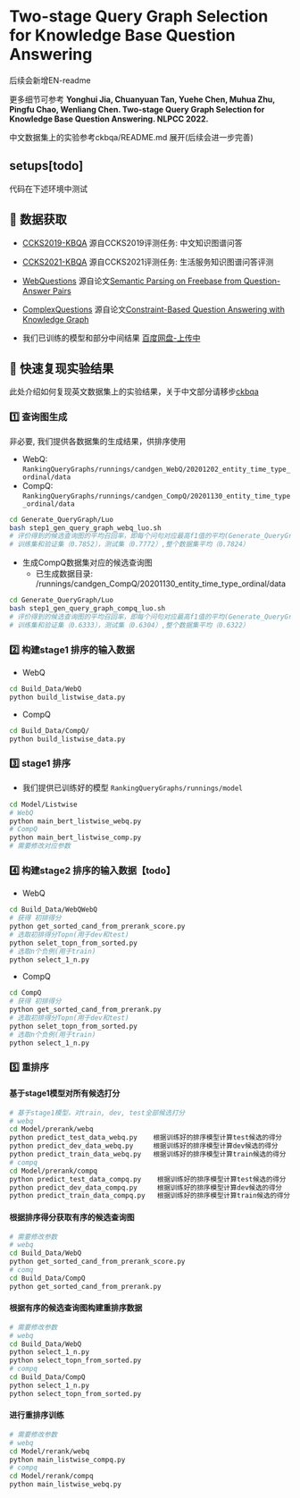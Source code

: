 # Two-stage Query Graph Selection for Knowledge Base Question Answering

后续会新增EN-readme

更多细节可参考 __Yonghui Jia, Chuanyuan Tan, Yuehe Chen, Muhua Zhu, Pingfu Chao, Wenliang Chen. Two-stage Query Graph Selection for Knowledge Base Question Answering. NLPCC 2022.__

中文数据集上的实验参考ckbqa/README.md 展开(后续会进一步完善)

## setups[todo]

代码在下述环境中测试

## 💾 数据获取

- [CCKS2019-KBQA](https://www.biendata.xyz/competition/ccks_2019_6/) 源自CCKS2019评测任务: 中文知识图谱问答

- [CCKS2021-KBQA](https://www.biendata.xyz/competition/ccks_2021_ckbqa/) 源自CCKS2021评测任务: 生活服务知识图谱问答评测

- [WebQuestions](https://nlp.stanford.edu/software/sempre/) 源自论文[Semantic Parsing on Freebase from Question-Answer Pairs](https://aclanthology.org/D13-1160/)

- [ComplexQuestions](https://github.com/JunweiBao/MulCQA/tree/ComplexQuestions) 源自论文[Constraint-Based Question Answering with Knowledge Graph](https://aclanthology.org/C16-1236.pdf)

- 我们已训练的模型和部分中间结果 [百度网盘-上传中](https://pan.baidu.com/s/198gZPkUDPmoMEFJV0IKwoA?pwd=h35j)

## 🚀 快速复现实验结果

此处介绍如何复现英文数据集上的实验结果，关于中文部分请移步[ckbqa](https://github.com/cytan17726/KBQA-QueryGraphSelection/tree/master/ckbqa)

### 1️⃣ 查询图生成

非必要, 我们提供各数据集的生成结果，供排序使用

- WebQ: `RankingQueryGraphs/runnings/candgen_WebQ/20201202_entity_time_type_ordinal/data`
- CompQ: `RankingQueryGraphs/runnings/candgen_CompQ/20201130_entity_time_type_ordinal/data`

```bash
cd Generate_QueryGraph/Luo
bash step1_gen_query_graph_webq_luo.sh
# 评价得到的候选查询图的平均召回率，即每个问句对应最高f1值的平均(Generate_QueryGraph/Luo/max_f1.py)：
# 训练集和验证集（0.7852），测试集（0.7772）,整个数据集平均（0.7824）
```

- 生成CompQ数据集对应的候选查询图
  - 已生成数据目录: /runnings/candgen_CompQ/20201130_entity_time_type_ordinal/data

```bash
cd Generate_QueryGraph/Luo
bash step1_gen_query_graph_compq_luo.sh
# 评价得到的候选查询图的平均召回率，即每个问句对应最高f1值的平均(Generate_QueryGraph/Luo/max_f1.py)：
# 训练集和验证集（0.6333），测试集（0.6304）,整个数据集平均（0.6322）
```

### 2️⃣ 构建stage1 排序的输入数据

- WebQ

```bash
cd Build_Data/WebQ
python build_listwise_data.py
```

- CompQ

```bash
cd Build_Data/CompQ/
python build_listwise_data.py
```

### 3️⃣ stage1 排序

- 我们提供已训练好的模型 `RankingQueryGraphs/runnings/model`

```bash
cd Model/Listwise
# WebQ
python main_bert_listwise_webq.py
# CompQ
python main_bert_listwise_comp.py
# 需要修改对应参数
```

### 4️⃣ 构建stage2 排序的输入数据【todo】

- WebQ

```bash
cd Build_Data/WebQWebQ
# 获得 初排得分
python get_sorted_cand_from_prerank_score.py
# 选取初排得分Topn(用于dev和test)
python selet_topn_from_sorted.py
# 选取n个负例(用于train)
python select_1_n.py
```

- CompQ

```bash
cd CompQ
# 获得 初排得分
python get_sorted_cand_from_prerank.py
# 选取初排得分Topn(用于dev和test)
python selet_topn_from_sorted.py
# 选取n个负例(用于train)
python select_1_n.py
```

### 5️⃣ 重排序

#### 基于stage1模型对所有候选打分

``` bash
# 基于stage1模型，对train, dev, test全部候选打分
# webq
cd Model/prerank/webq
python predict_test_data_webq.py    根据训练好的排序模型计算test候选的得分
python predict_dev_data_webq.py     根据训练好的排序模型计算dev候选的得分
python predict_train_data_webq.py   根据训练好的排序模型计算train候选的得分
# compq
cd Model/prerank/compq
python predict_test_data_compq.py    根据训练好的排序模型计算test候选的得分
python predict_dev_data_compq.py     根据训练好的排序模型计算dev候选的得分
python predict_train_data_compq.py   根据训练好的排序模型计算train候选的得分
```

#### 根据排序得分获取有序的候选查询图

```bash
# 需要修改参数
# webq
cd Build_Data/WebQ
python get_sorted_cand_from_prerank_score.py
# comq
cd Build_Data/CompQ
python get_sorted_cand_from_prerank.py
```

#### 根据有序的候选查询图构建重排序数据

```bash
# 需要修改参数
# webq
cd Build_Data/WebQ
python select_1_n.py
python select_topn_from_sorted.py
# compq
cd Build_Data/CompQ
python select_1_n.py
python select_topn_from_sorted.py
```

#### 进行重排序训练

```bash
# 需要修改参数
# webq
cd Model/rerank/webq
python main_listwise_compq.py
# compq
cd Model/rerank/compq
python main_listwise_webq.py
```
